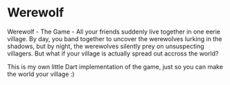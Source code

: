 # Werewolf

Werewolf - The Game -
All your friends suddenly live together in one eerie village. By day, you band together to uncover the werewolves lurking in the shadows, but by night, the werewolves silently prey on unsuspecting villagers.
But what if your village is actually spread out accross the world?

This is my own little Dart implementation of the game, just so you can make the world your village :)
